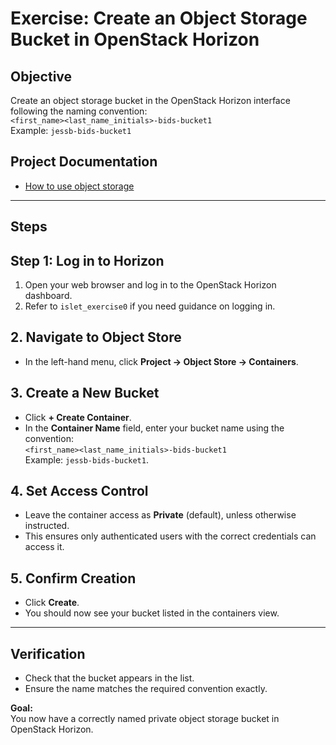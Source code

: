 # Exercise: Create an Object Storage Bucket in OpenStack Horizon

## Objective
Create an object storage bucket in the OpenStack Horizon interface following the naming convention:  
`<first_name><last_name_initials>-bids-bucket1`  
Example: `jessb-bids-bucket1`

## Project Documentation

- [How to use object storage](https://destine-data-lake-docs.data.destination-earth.eu/en/latest/s3/How-to-use-Object-Storage.html#how-to-use-object-storage)

---

## Steps

## Step 1: Log in to Horizon
1. Open your web browser and log in to the OpenStack Horizon dashboard.  
2. Refer to `islet_exercise0` if you need guidance on logging in.

## 2. **Navigate to Object Store**
   - In the left-hand menu, click **Project → Object Store → Containers**.

## 3. **Create a New Bucket**
   - Click **+ Create Container**.
   - In the **Container Name** field, enter your bucket name using the convention:  
     `<first_name><last_name_initials>-bids-bucket1`  
     Example: `jessb-bids-bucket1`.

## 4. **Set Access Control**
   - Leave the container access as **Private** (default), unless otherwise instructed.
   - This ensures only authenticated users with the correct credentials can access it.

## 5. **Confirm Creation**
   - Click **Create**.
   - You should now see your bucket listed in the containers view.

---

## Verification
- Check that the bucket appears in the list.
- Ensure the name matches the required convention exactly.

**Goal:**  
You now have a correctly named private object storage bucket in OpenStack Horizon.

